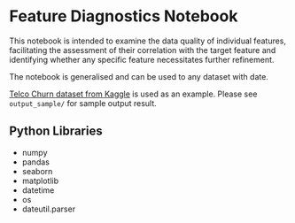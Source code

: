 # Feature Diagnostics Notebook
This notebook is intended to examine the data quality of individual features,  facilitating the assessment of their correlation with the target feature and identifying whether any specific feature necessitates further refinement. 

The notebook is generalised and can be used to any dataset with date.


[Telco Churn dataset from Kaggle](https://www.kaggle.com/datasets/blastchar/telco-customer-churn) is used as an example. Please see `output_sample/` for sample output result.




## Python Libraries
- numpy
- pandas
- seaborn
- matplotlib
- datetime
- os
- dateutil.parser